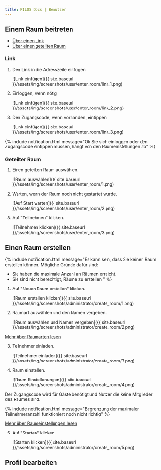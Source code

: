 ```yaml
---
title: PILOS Docs | Benutzer
---
```


## Einem Raum beitreten

- <a href="#link">Über einen Link</a>
- <a href="#geteilter-raum">Über einen geteilten Raum</a>


### Link
1. Den Link in die Adresszeile einfügen

   ![Link einfügen]({{ site.baseurl }}/assets/img/screenshots/user/enter_room/link_1.png)

2. Einloggen, wenn nötig

   ![Link einfügen]({{ site.baseurl }}/assets/img/screenshots/user/enter_room/link_2.png)

3. Den Zugangscode, wenn vorhanden, eintippen.

   ![Link einfügen]({{ site.baseurl }}/assets/img/screenshots/user/enter_room/link_3.png)

{% include notification.html message="Ob Sie sich einloggen oder den Zugangscode eintippen müssen, hängt von den Raumeinstellungen ab" %}


   


### Geteilter Raum
1. Einen geteilten Raum auswählen.

   ![Raum auswählen]({{ site.baseurl }}/assets/img/screenshots/user/enter_room/1.png)

2. Warten, wenn der Raum noch nicht gestartet wurde.

   ![Auf Start warten]({{ site.baseurl }}/assets/img/screenshots/user/enter_room/2.png)

3. Auf "Teilnehmen" klicken.

   ![Teilnehmen klicken]({{ site.baseurl }}/assets/img/screenshots/user/enter_room/3.png)

## Einen Raum erstellen

{% include notification.html message="Es kann sein, dass Sie keinen Raum erstellen können. Mögliche Gründe dafür sind:
* Sie haben die maximale Anzahl an Räumen erreicht.
* Sie sind nicht berechtigt, Räume zu erstellen
" %}

<div class="m-6"></div>

1. Auf "Neuen Raum erstellen" klicken.

   ![Raum erstellen klicken]({{ site.baseurl }}/assets/img/screenshots/administrator/create_room/1.png)

2. Raumart auswählen und den Namen vergeben.

   ![Raum auswählen und Namen vergeben]({{ site.baseurl }}/assets/img/screenshots/administrator/create_room/2.png)

<div class="columns is-centered">
    <a class="button is-primary" href="#">Mehr über Raumarten lesen</a>
</div>

3. Teilnehmer einladen.

   ![Teilnehmer einladen]({{ site.baseurl }}/assets/img/screenshots/administrator/create_room/3.png)

4. Raum einstellen.

   ![Raum Einstellenungen]({{ site.baseurl }}/assets/img/screenshots/administrator/create_room/4.png)

Der Zugangscode wird für Gäste benötigt und Nutzer die keine Mitglieder des Raumes sind.

{% include notification.html message="Begrenzung der maximaler Teilnehmeranzahl funktioniert noch nicht richtig" %}

<div class="m-6"></div>

<div class="columns is-centered">
    <a class="button is-primary" href="#">Mehr über Raumeinstellungen lesen</a>
</div>


5. Auf "Starten" klicken.

   ![Starten klicken]({{ site.baseurl }}/assets/img/screenshots/administrator/create_room/5.png)

## Profil bearbeiten



